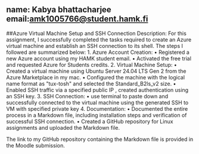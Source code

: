 name: Kabya bhattacharjee
email:amk1005766@student.hamk.fi
----------------------------------------------
##Azure Virtual Machine Setup and SSH Connection
Description:
For this assignment, I successfully completed the tasks required to create an Azure virtual machine and establish an SSH connection to its shell. The steps I followed are summarized below:
	1.	Azure Account Creation:
	  •	Registered a new Azure account using my HAMK student email.
	  •	Activated the free trial and requested Azure for Students credits.
	2.	Virtual Machine Setup:
	  •	Created a virtual machine using Ubuntu Server 24.04 LTS Gen 2 from the Azure Marketplace in my mac.
	  •	Configured the machine with the logical name format as "tux-tosh" and selected the Standard_B2ls_v2 size.
	  •	Enabled SSH traffic via a specified public IP , created authentication using an SSH key.
	3.	SSH Connection:
	  •	use terminal to paste down and successfully connected to the virtual machine using the generated SSH to VM with specified private key
	4.	Documentation:
	  •	Documented the entire process in a Markdown file, including installation steps and verification of successful SSH connection.
	  •	Created a GitHub repository for Linux assignments and uploaded the Markdown file.

The link to my GitHub repository containing the Markdown file is provided in the Moodle submission.
